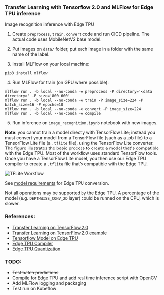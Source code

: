 ### Transfer Learning with Tensorflow 2.0 and MLFlow for Edge TPU inference
Image recognition inference with Edge TPU

1. Create `preprocess`, `train`, `convert` code and run CICD pipeline. The actual code uses MobileNetV2 base model.

2. Put images on `data/` folder, put each image in a folder with the same name of the label.

3. Install MLFlow on your local machine:

```console
pip3 install mlflow
```

4. Run MLFlow for train (on GPU where possible):

```console
mlflow run . -b local --no-conda -e preprocess -P directory='<data directory>' -P size='800 600'
mlflow run . -b local --no-conda -e train -P image_size=224 -P batch_size=16 -P epochs=10
mlflow run . -b local --no-conda -e convert -P image_size=224
mlflow run . -b local --no-conda -e compile
```

5. Run inference on `image_recognition.ipynb` notebook with new images.

**Note**: you cannot train a model directly with TensorFlow Lite; instead you must convert your model from a TensorFlow file (such as a .pb file) to a TensorFlow Lite file (a `.tflite` file), using the TensorFlow Lite converter. The figure illustrates the basic process to create a model that's compatible with the Edge TPU. Most of the workflow uses standard TensorFlow tools. Once you have a TensorFlow Lite model, you then use our Edge TPU compiler to create a `.tflite` file that's compatible with the Edge TPU.

![TFLite Workflow](https://coral.ai/static/docs/images/edgetpu/compile-workflow.png)

See [model requirements](https://coral.ai/docs/edgetpu/models-intro/#model-requirements) for Edge TPU conversion.

Not all operations may be supported by the Edge TPU. A percentage of the model (e.g. `DEPTHWISE_CONV_2D` layer) could be runned on the CPU, which is slower.

### References:
* [Transfer Learning on TensorFlow 2.0](https://www.tensorflow.org/tutorials/images/transfer_learning)
* [Transfer Learning on TensorFlow 2.0 example](https://codelabs.developers.google.com/codelabs/recognize-flowers-with-tensorflow-on-android)
* [Tensorflow Model on Edge TPU](https://coral.ai/docs/edgetpu/models-intro/#compatibility-overview)
* [Edge TPU Compiler](https://coral.ai/docs/edgetpu/compiler/#performance-considerations)
* [Edge TPU Quantization](https://www.tensorflow.org/lite/performance/post_training_quantization#integer_only)

### TODO: 
* ~~Test batch predictions~~
* Compile for Edge TPU and add real time inference script with OpenCV
* Add MLFlow logging and packaging
* Test run on Kubeflow
